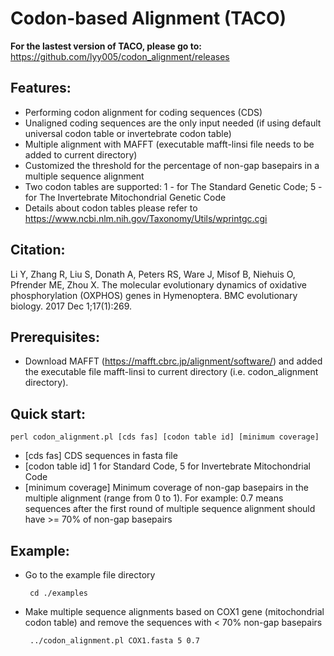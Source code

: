 # Codon-based Alignment (TACO)

**For the lastest version of TACO, please go to:**
https://github.com/lyy005/codon_alignment/releases

## Features:

 - Performing codon alignment for coding sequences (CDS)
 - Unaligned coding sequences are the only input needed (if using default universal codon table or invertebrate codon table)
 - Multiple alignment with MAFFT (executable mafft-linsi file needs to be added to current directory)
 - Customized the threshold for the percentage of non-gap basepairs in a multiple sequence alignment
 - Two codon tables are supported:
        1 - for The Standard Genetic Code;
        5 - for The Invertebrate Mitochondrial Genetic Code
 - Details about codon tables please refer to https://www.ncbi.nlm.nih.gov/Taxonomy/Utils/wprintgc.cgi

## Citation:

Li Y, Zhang R, Liu S, Donath A, Peters RS, Ware J, Misof B, Niehuis O, Pfrender ME, Zhou X. The molecular evolutionary dynamics of oxidative phosphorylation (OXPHOS) genes in Hymenoptera. BMC evolutionary biology. 2017 Dec 1;17(1):269.

## Prerequisites:
 - Download MAFFT (https://mafft.cbrc.jp/alignment/software/) and added the executable file mafft-linsi to current directory (i.e. codon_alignment directory).

## Quick start: 
	perl codon_alignment.pl [cds fas] [codon table id] [minimum coverage]

 - [cds fas] 	    CDS sequences in fasta file
 - [codon table id]    1 for Standard Code, 5 for Invertebrate Mitochondrial Code
 - [minimum coverage]  Minimum coverage of non-gap basepairs in the multiple alignment (range from 0 to 1). 
		    For example: 0.7 means sequences after the first round of multiple sequence alignment should have >= 70% of non-gap basepairs

## Example:
 - Go to the example file directory 

		cd ./examples
		
 - Make multiple sequence alignments based on COX1 gene (mitochondrial codon table) and remove the sequences with < 70% non-gap basepairs
 
 		../codon_alignment.pl COX1.fasta 5 0.7
